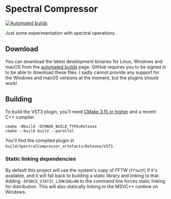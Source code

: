 # Spectral Compressor

[![Automated builds](https://github.com/robbert-vdh/spectral-compressor/workflows/Automated%20builds/badge.svg?branch=master&event=push)](https://github.com/robbert-vdh/spectral-compressor/actions?query=workflow%3A%22Automated+builds%22+branch%3Amaster)

Just some experimentation with spectral operations.

## Download

You can download the latest development binaries for Linux, Windows and macOS
from the [automated
builds](https://github.com/robbert-vdh/spectral-compressor/actions?query=workflow%3A%22Automated+builds%22+branch%3Amaster)
page. GitHub requires you to be signed in to be able to download these files. I
sadly cannot provide any support for the Windows and macOS versions at the
moment, but the plugins should work!

## Building

To build the VST3 plugin, you'll need [CMake 3.15 or
higher](https://cliutils.gitlab.io/modern-cmake/chapters/intro/installing.html)
and a recent C++ compiler.

```shell
cmake -Bbuild -DCMAKE_BUILD_TYPE=Release
cmake --build build --parallel
```

You'll find the compiled plugin in `build/SpectralCompressor_artefacts/Release/VST3`.

### Static linking dependencies

By default this project will use the system's copy of FFTW (`fftw3f`) if it's
available, and it will fall back to building a static library and linking to
that. Adding `-DFORCE_STATIC_LINKING=ON` to the command line forces static
linking for distribution. This will also statically linking to the MSVC++
runtime on Windows.
